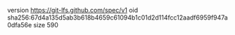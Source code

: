 version https://git-lfs.github.com/spec/v1
oid sha256:67d4a135d5ab3b618b4659c61094b1c01d2d114fcc12aadf6959f947a0dfa56e
size 590

